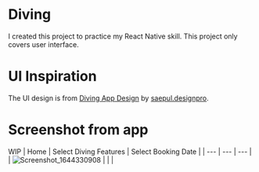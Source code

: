 # Diving
I created this project to practice my React Native skill. This project only covers user interface.

# UI Inspiration
The UI design is from [Diving App Design](https://www.instagram.com/p/CQsmxbrjttc) by [saepul.designpro](https://www.instagram.com/saepul.designpro).

# Screenshot from app
WIP
| Home | Select Diving Features | Select Booking Date |
| --- | --- | --- |
| ![Screenshot_1644330908](https://user-images.githubusercontent.com/17674038/153010467-11c8e659-65de-46e7-829a-1a192b838418.png) |  |  |

